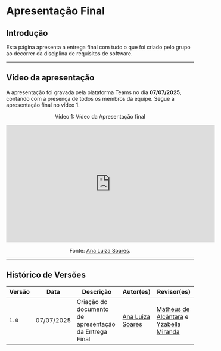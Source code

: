 # Apresentação Final

## Introdução

Esta página apresenta a entrega final com tudo o que foi criado pelo grupo ao decorrer da disciplina de requisitos de software.

---

## Vídeo da apresentação

A apresentação foi gravada pela plataforma Teams no dia **07/07/2025**, contando com a presença de todos os membros da equipe. Segue a apresentação final no vídeo 1.

<p align="center">Vídeo 1: Vídeo da Apresentação final</p>

<iframe width="560" height="315" src="https://www.youtube.com/embed/mpxuznI1sr0?si=7vu_I1xzqVPPdIu3" title="YouTube video player" frameborder="0" allow="accelerometer; autoplay; clipboard-write; encrypted-media; gyroscope; picture-in-picture; web-share" referrerpolicy="strict-origin-when-cross-origin" allowfullscreen></iframe>

<p style="text-align: center">Fonte: <a href = "https://github.com/Ana-Luiza-SC">Ana Luiza Soares</a>.</p>

---

## Histórico de Versões

| Versão        | Data          | Descrição                          | Autor(es)     | Revisor(es)   |
|---------------|---------------|------------------------------------|---------------|---------------|
| `1.0`         | 07/07/2025 | Criação do documento de apresentação da Entrega Final |  [Ana Luiza Soares](https://github.com/Ana-Luiza-SC) | [Matheus de Alcântara](https://github.com/matheusdealcantara) e [Yzabella Miranda](https://github.com/redjsun) |